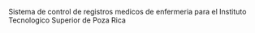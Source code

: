 Sistema de control de registros medicos de enfermeria para el Instituto Tecnologico Superior de Poza Rica
